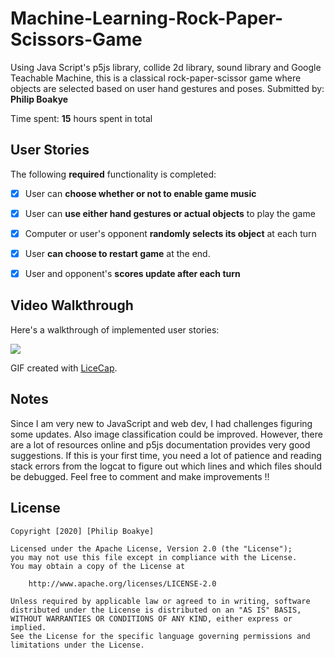 # Machine-Learning-Rock-Paper-Scissors-Game
Using Java Script's p5js library, collide 2d library, sound library and Google Teachable Machine, this is a classical rock-paper-scissor game where objects are selected based on user hand gestures and poses.
Submitted by: **Philip Boakye**

Time spent: **15** hours spent in total

## User Stories

The following **required** functionality is completed:

* [x] User can **choose whether or not to enable game music**
* [x] User can **use either hand gestures or actual objects** to play the game
* [x] Computer or user's opponent **randomly selects its object** at each turn
* [x] User **can choose to restart game** at the end.
* [x] User and opponent's **scores update after each turn**


## Video Walkthrough

Here's a walkthrough of implemented user stories:

<img src='https://github.com/fhylinjr/Machine-Learning-Rock-Paper-Scissors-Game/blob/master/Rock%20Paper%20Scissors%20Google%20Final%20Project-min.gif' />

GIF created with [LiceCap](http://www.cockos.com/licecap/).

## Notes

Since I am very new to JavaScript and web dev, I had challenges figuring some updates. Also image classification could be improved. 
However, there are a lot of resources online and p5js documentation provides very good suggestions.
If this is your first time, you need a lot of patience and reading stack errors from the logcat to figure out which lines and which files should be debugged.
Feel free to comment and make improvements !!

## License

    Copyright [2020] [Philip Boakye]

    Licensed under the Apache License, Version 2.0 (the "License");
    you may not use this file except in compliance with the License.
    You may obtain a copy of the License at

        http://www.apache.org/licenses/LICENSE-2.0

    Unless required by applicable law or agreed to in writing, software
    distributed under the License is distributed on an "AS IS" BASIS,
    WITHOUT WARRANTIES OR CONDITIONS OF ANY KIND, either express or implied.
    See the License for the specific language governing permissions and
    limitations under the License.
